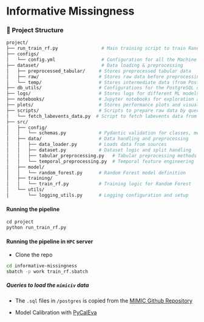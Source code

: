 # Informative Missingness

### 📁 Project Structure
```bash
project/
├── run_train_rf.py                # Main training script to train Random Forest model
├── configs/
│   └── config.yml                 # Configuration for all the Machine Learning models
├── dataset/                       # Data loading & preprocessing
│   ├── preprocessed_tabular/     # Stores preprocessed tabular data
│   ├── raw/                      # Stores raw data before preprocessing
│   └── temp/                     # Stores intermediate data (from PostgreSQL)
├── db_utils/                     # Configurations for the PostgreSQL database
├── logs/                         # Stores logs for different ML models
├── notebooks/                    # Jupyter notebooks for exploration and debugging
├── plots/                        # Stores performance plots and visualizations
├── scripts/                      # Scripts to prepare raw data by querying PostgreSQL
│   └── fetch_labevents_data.py  # Script to fetch labevents data from DB
├── src/
│   ├── config/
│   │   └── schemas.py            # Pydantic validation for classes, methods, and data types
│   ├── data/                     # Data handling and preprocessing
│   │   ├── data_loader.py        # Loads data from sources
│   │   ├── dataset.py            # Dataset logic and split handling
│   │   ├── tabular_preprocessing.py   # Tabular preprocessing methods
│   │   └── temporal_preprocessing.py  # Temporal feature engineering
│   ├── model/
│   │   └── random_forest.py      # Random Forest model definition
│   ├── training/
│   │   └── train_rf.py           # Training logic for Random Forest
│   └── utils/
│       └── logging_utils.py      # Logging configuration and setup
```

#### Running the pipeline
```python
cd project
python run_train_rf.py
```


#### Running the pipeline in `HPC` server
- Clone the repo
```bash
cd informative-missingness
sbatch -p work train_rf.sbatch
```


##### Queries to load the `mimiciv` data
- The `.sql` files in `/postgres` is copied from the [MIMIC Github Repository](https://github.com/MIT-LCP/mimic-code/tree/main/mimic-iv/buildmimic/postgres) 

- Model Calibration with [PyCalEva](https://martinweigl.github.io/pycaleva/)